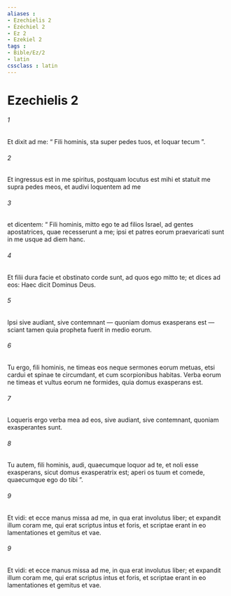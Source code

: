 ```yaml
---
aliases : 
- Ezechielis 2
- Ézéchiel 2
- Ez 2
- Ezekiel 2
tags : 
- Bible/Ez/2
- latin
cssclass : latin
---
```


# Ezechielis 2

###### 1
Et dixit ad me: “ Fili hominis, sta super pedes tuos, et loquar tecum ”. 
###### 2
Et ingressus est in me spiritus, postquam locutus est mihi et statuit me supra pedes meos, et audivi loquentem ad me 
###### 3
et dicentem: “ Fili hominis, mitto ego te ad filios Israel, ad gentes apostatrices, quae recesserunt a me; ipsi et patres eorum praevaricati sunt in me usque ad diem hanc. 
###### 4
Et filii dura facie et obstinato corde sunt, ad quos ego mitto te; et dices ad eos: Haec dicit Dominus Deus. 
###### 5
Ipsi sive audiant, sive contemnant — quoniam domus exasperans est — sciant tamen quia propheta fuerit in medio eorum. 
###### 6
Tu ergo, fili hominis, ne timeas eos neque sermones eorum metuas, etsi cardui et spinae te circumdant, et cum scorpionibus habitas. Verba eorum ne timeas et vultus eorum ne formides, quia domus exasperans est. 
###### 7
Loqueris ergo verba mea ad eos, sive audiant, sive contemnant, quoniam exasperantes sunt.
###### 8
Tu autem, fili hominis, audi, quaecumque loquor ad te, et noli esse exasperans, sicut domus exasperatrix est; aperi os tuum et comede, quaecumque ego do tibi ”. 
###### 9
Et vidi: et ecce manus missa ad me, in qua erat involutus liber; et expandit illum coram me, qui erat scriptus intus et foris, et scriptae erant in eo lamentationes et gemitus et vae.
###### 9
Et vidi: et ecce manus missa ad me, in qua erat involutus liber; et expandit illum coram me, qui erat scriptus intus et foris, et scriptae erant in eo lamentationes et gemitus et vae.
